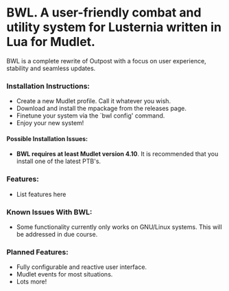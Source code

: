 # BWL. A user-friendly combat and utility system for Lusternia written in Lua for Mudlet.

BWL is a complete rewrite of Outpost with a focus on user experience, stability and seamless updates.


### Installation Instructions:

- Create a new Mudlet profile. Call it whatever you wish.
- Download and install the mpackage from the releases page.
- Finetune your system via the `bwl config' command.
- Enjoy your new system!

#### Possible Installation Issues:

- **BWL requires at least Mudlet version 4.10**. It is recommended that you install one of the latest PTB's.

### Features:

- List features here

### Known Issues With BWL:

- Some functionality currently only works on GNU/Linux systems. This will be addressed in due course.

### Planned Features:

- Fully configurable and reactive user interface.
- Mudlet events for most situations.
- Lots more!
